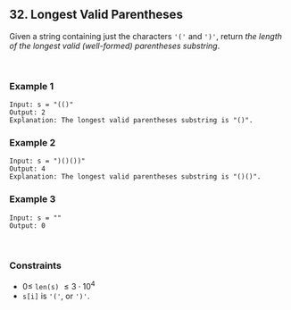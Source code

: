 ## 32. Longest Valid Parentheses

Given a string containing just the characters `'('` and `')'`, return _the length of the longest valid (well-formed) parentheses substring_.

<br>

### Example 1

```
Input: s = "(()"
Output: 2
Explanation: The longest valid parentheses substring is "()".
```

### Example 2

```
Input: s = ")()())"
Output: 4
Explanation: The longest valid parentheses substring is "()()".
```

### Example 3

```
Input: s = ""
Output: 0
```

<br>

### Constraints

- $0 \leqslant$ `len(s)` $\leqslant 3 \cdot 10^4$
- `s[i]` is `'('`, or `')'`.
